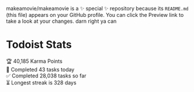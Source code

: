 makeamovie/makeamovie is a ✨ special ✨ repository because its `README.md` (this file) appears on your GitHub profile.
You can click the Preview link to take a look at your changes. darn right ya can

# Todoist Stats

<!-- TODO-IST:START -->
🏆  40,185 Karma Points           
🌸  Completed 43 tasks today           
✅  Completed 28,038 tasks so far           
⏳  Longest streak is 328 days
<!-- TODO-IST:END -->